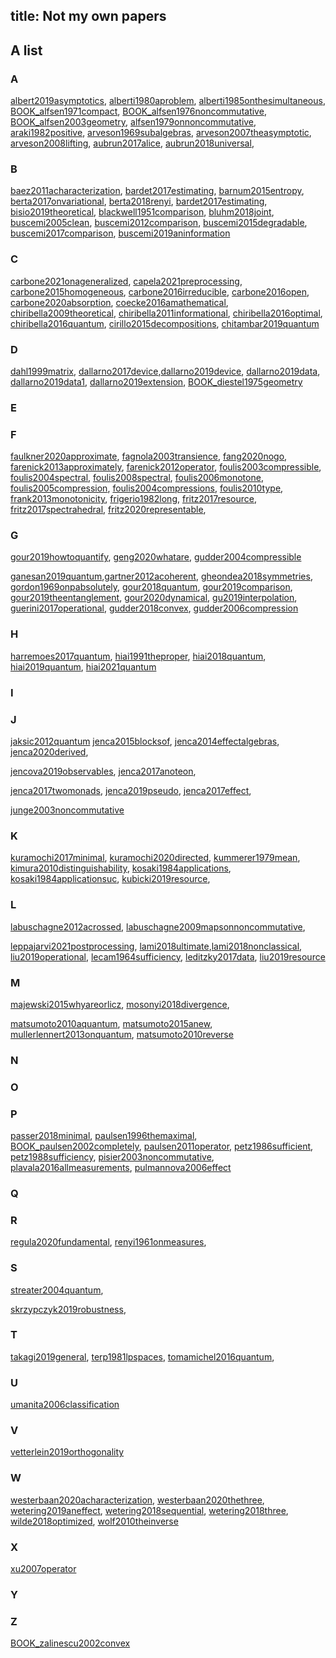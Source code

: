 title: Not my own papers
---
## A list

### A
[albert2019asymptotics](albert2019asymptotics),
[alberti1980aproblem](alberti1980aproblem), [alberti1985onthesimultaneous](alberti1985onthesimultaneous), [BOOK_alfsen1971compact](BOOK_alfsen1971compact), [BOOK_alfsen1976noncommutative](BOOK_alfsen1976noncommutative), [BOOK_alfsen2003geometry](BOOK_alfsen2003geometry), [alfsen1979onnoncommutative](alfsen1979onnoncommutative), [araki1982positive](araki1982positive),
[arveson1969subalgebras](arveson1969subalgebras),  [arveson2007theasymptotic](arveson2007theasymptotic), [arveson2008lifting](arveson2008lifting), [aubrun2017alice](aubrun2017alice), [aubrun2018universal](aubrun2018universal), 

### B
[baez2011acharacterization](baez2011acharacterization), [bardet2017estimating](bardet2017estimating), 
[barnum2015entropy](barnum2015entropy), [berta2017onvariational](berta2017onvariational),  [berta2018renyi](berta2018renyi), [bardet2017estimating](bardet2017estimating), [bisio2019theoretical](bisio2019theoretical), [blackwell1951comparison](blackwell1951comparison), 
[bluhm2018joint](bluhm2018joint), [buscemi2005clean](buscemi2005clean), 
[buscemi2012comparison](buscemi2012comparison), [buscemi2015degradable](buscemi2015degradable), [buscemi2017comparison](buscemi2017comparison), [buscemi2019aninformation](buscemi2019aninformation)

### C
[carbone2021onageneralized](carbone2021onageneralized),
[capela2021preprocessing](capela2021preprocessing),
[carbone2015homogeneous](carbone2015homogeneous), [carbone2016irreducible](carbone2016irreducible),
[carbone2016open](carbone2016open), [carbone2020absorption](carbone2020absorption), [coecke2016amathematical](coecke2016amathematical), [chiribella2009theoretical](chiribella2009theoretical), [chiribella2011informational](chiribella2011informational), [chiribella2016optimal](chiribella2016optimal), 
[chiribella2016quantum](chiribella2016quantum),
[cirillo2015decompositions](cirillo2015decompositions), [chitambar2019quantum](chitambar2019quantum)


### D
[dahl1999matrix](dahl1999matrix), [dallarno2017device](dallarno2017device),[dallarno2019device](dallarno2019device), [dallarno2019data](dallarno2019data),
[dallarno2019data1](dallarno2019data1), [dallarno2019extension](dallarno2019extension), [BOOK_diestel1975geometry](BOOK_diestel1975geometry)
### E


### F
[faulkner2020approximate](faulkner2020approximate),
[fagnola2003transience](fagnola2003transience), [fang2020nogo](fang2020nogo),
[farenick2013approximately](farenick2013approximately), [farenick2012operator](farenick2012operator),
[foulis2003compressible](foulis2003compressible), [foulis2004spectral](foulis2004spectral),
[foulis2008spectral](foulis2008spectral), [foulis2006monotone](foulis2006monotone),
[foulis2005compression](foulis2005compression), [foulis2004compressions](foulis2004compressions),
[foulis2010type](foulis2010type), 
[frank2013monotonicity](frank2013monotonicity), [frigerio1982long](frigerio1982long), 
[fritz2017resource](fritz2017resource), [fritz2017spectrahedral](fritz2017spectrahedral), [fritz2020representable](fritz2020representable),


### G
[gour2019howtoquantify](gour2019howtoquantify),
[geng2020whatare](geng2020whatare), [gudder2004compressible](gudder2004compressible)

[ganesan2019quantum](ganesan2019quantum),[gartner2012acoherent](gartner2012acoherent),
[gheondea2018symmetries](gheondea2018symmetries),
[gordon1969onpabsolutely](gordon1969onpabsolutely),
[gour2018quantum](gour2018quantum), [gour2019comparison](gour2019comparison),
[gour2019theentanglement](gour2019theentanglement),
[gour2020dynamical](gour2020dynamical), [gu2019interpolation](gu2019interpolation), 
[guerini2017operational](guerini2017operational),   [gudder2018convex](gudder2018convex),
[gudder2006compression](gudder2006compression) 

### H


[harremoes2017quantum](harremoes2017quantum),
[hiai1991theproper](hiai1991theproper),
 [hiai2018quantum](hiai2018quantum), [hiai2019quantum](hiai2019quantum), 
[hiai2021quantum](BOOK_hiai2021quantum)

### I

### J

[jaksic2012quantum](jaksic2012quantum)
[jenca2015blocksof](jenca2015blocksof),
[jenca2014effectalgebras](jenca2014effectalgebras),
[jenca2020derived](jenca2020derived),



[jencova2019observables](jencova2019observables),
[jenca2017anoteon](jenca2017anoteon),


[jenca2017twomonads](jenca2017twomonads),
[jenca2019pseudo](jenca2019pseudo),
[jenca2017effect](jenca2017effect),







[junge2003noncommutative](junge2003noncommutative)

### K

[kuramochi2017minimal](kuramochi2017minimal), [kuramochi2020directed](kuramochi2020directed), [kummerer1979mean](kummerer1979mean), [kimura2010distinguishability](kimura2010distinguishability), [kosaki1984applications](kosaki1984applications), [kosaki1984applicationsuc](kosaki1984applicationsuc),  [kubicki2019resource](kubicki2019resource), 

### L
[labuschagne2012acrossed](labuschagne2012acrossed),
[labuschagne2009mapsonnoncommutative](labuschagne2009mapsonnoncommutative),

[leppajarvi2021postprocessing](leppajarvi2021postprocessing), [lami2018ultimate](lami2018ultimate),[lami2018nonclassical](lami2018nonclassical), [liu2019operational](liu2019operational), [lecam1964sufficiency](lecam1964sufficiency), [leditzky2017data](leditzky2017data), [liu2019resource](liu2019resource)


### M
[majewski2015whyareorlicz](majewski2015whyareorlicz),
[mosonyi2018divergence](mosonyi2018divergence),



[matsumoto2010aquantum](matsumoto2010aquantum), [matsumoto2015anew](matsumoto2015anew), [mullerlennert2013onquantum](mullerlennert2013onquantum), [matsumoto2010reverse](matsumoto2010reverse) 

### N

### O

### P



[passer2018minimal](passer2018minimal), [paulsen1996themaximal](paulsen1996themaximal), [BOOK_paulsen2002completely](BOOK_paulsen2002completely), [paulsen2011operator](paulsen2011operator), [petz1986sufficient](petz1986sufficient), 
[petz1988sufficiency](petz1988sufficiency),  [pisier2003noncommutative](pisier2003noncommutative),
 [plavala2016allmeasurements](plavala2016allmeasurements), [pulmannova2006effect](pulmannova2006effect)

### Q

### R

[regula2020fundamental](regula2020fundamental), [renyi1961onmeasures](renyi1961onmeasures), 

### S
[streater2004quantum](streater2004quantum),


[skrzypczyk2019robustness](skrzypczyk2019robustness),

### T
[takagi2019general](takagi2019general), [terp1981lpspaces](terp1981lpspaces), [tomamichel2016quantum](tomamichel2016quantum), 

### U

[umanita2006classification](umanita2006classification)

### V
[vetterlein2019orthogonality](vetterlein2019orthogonality)

### W

[westerbaan2020acharacterization](westerbaan2020acharacterization),
[westerbaan2020thethree](westerbaan2020thethree),
[wetering2019aneffect](wetering2019aneffect), [wetering2018sequential](wetering2018sequential), [wetering2018three](wetering2018three), [wilde2018optimized](wilde2018optimized),
[wolf2010theinverse](wolf2010theinverse)

### X
[xu2007operator](xu2007operator)
### Y


### Z

[BOOK_zalinescu2002convex](BOOK_zalinescu2002convex)
